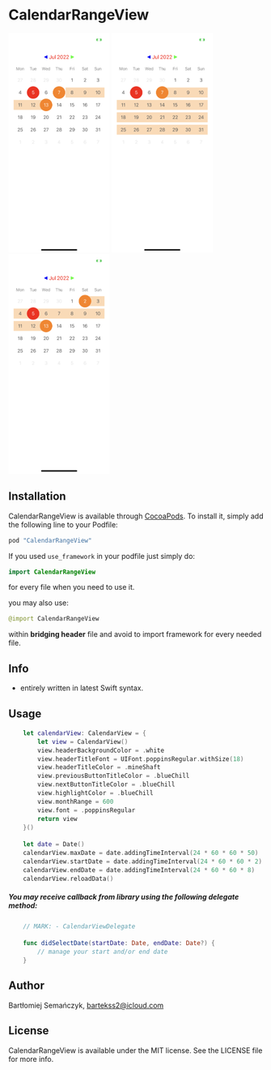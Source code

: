 # CalendarRangeView

<img src="Assets/1.png" width="200">
<img src="Assets/2.png" width="200">
<img src="Assets/3.png" width="200">

## Installation

CalendarRangeView is available through [CocoaPods](http://cocoapods.org). To install
it, simply add the following line to your Podfile:

```ruby
pod "CalendarRangeView"
```

If you used `use_framework` in your podfile just simply do:

```Swift
import CalendarRangeView

```

for every file when you need to use it.

you may also use:

```Swift
@import CalendarRangeView

```

within **bridging header** file and avoid to import framework for every needed file.


## Info

- entirely written in latest Swift syntax.

## Usage

```Swift
    let calendarView: CalendarView = {
        let view = CalendarView()
        view.headerBackgroundColor = .white
        view.headerTitleFont = UIFont.poppinsRegular.withSize(18)
        view.headerTitleColor = .mineShaft
        view.previousButtonTitleColor = .blueChill
        view.nextButtonTitleColor = .blueChill
        view.highlightColor = .blueChill
        view.monthRange = 600
        view.font = .poppinsRegular
        return view
    }()

    let date = Date()
    calendarView.maxDate = date.addingTimeInterval(24 * 60 * 60 * 50)
    calendarView.startDate = date.addingTimeInterval(24 * 60 * 60 * 2)
    calendarView.endDate = date.addingTimeInterval(24 * 60 * 60 * 8)
    calendarView.reloadData()
```

##### You may receive callback from library using the following delegate method:

```Swift
    // MARK: - CalendarViewDelegate

    func didSelectDate(startDate: Date, endDate: Date?) {
        // manage your start and/or end date
    }
```


## Author

Bartłomiej Semańczyk, bartekss2@icloud.com

## License

CalendarRangeView is available under the MIT license. See the LICENSE file for more info.